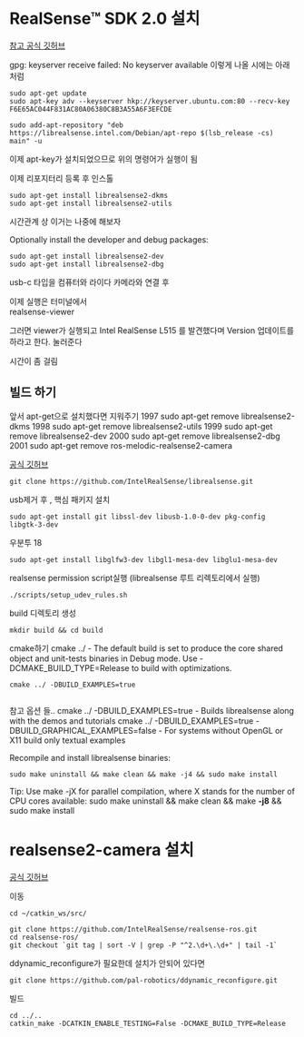 # RealSense™ SDK 2.0 설치

[참고 공식 깃허브](https://github.com/IntelRealSense/librealsense/blob/master/doc/distribution_linux.md)

gpg: keyserver receive failed: No keyserver available
이렇게 나올 시에는 아래처럼

```
sudo apt-get update
sudo apt-key adv --keyserver hkp://keyserver.ubuntu.com:80 --recv-key F6E65AC044F831AC80A06380C8B3A55A6F3EFCDE
```

```
sudo add-apt-repository "deb https://librealsense.intel.com/Debian/apt-repo $(lsb_release -cs) main" -u
```

이제 apt-key가 설치되었으므로 위의 명령어가 실행이 됨


이제 리포지터리 등록 후 인스톨
```
sudo apt-get install librealsense2-dkms
sudo apt-get install librealsense2-utils
```

시간관계 상 이거는 나중에 해보자

Optionally install the developer and debug packages:
```
sudo apt-get install librealsense2-dev
sudo apt-get install librealsense2-dbg
```

usb-c 타입을 컴퓨터와 라이다 카메라와 연결 후 

이제 실행은 터미널에서   
realsense-viewer 

그러면 viewer가 실행되고 
Intel RealSense L515 를 발견했다며 Version 업데이트를 하라고 한다. 눌러준다

시간이 좀 걸림



## 빌드 하기
앞서 apt-get으로 설치했다면 지워주기
 1997  sudo apt-get remove librealsense2-dkms
 1998  sudo apt-get remove librealsense2-utils
 1999  sudo apt-get remove librealsense2-dev
 2000  sudo apt-get remove librealsense2-dbg
 2001  sudo apt-get remove ros-melodic-realsense2-camera


[공식 깃허브](https://github.com/IntelRealSense/librealsense/blob/master/doc/installation.md)

```
git clone https://github.com/IntelRealSense/librealsense.git
```

usb제거 후 , 핵심 패키지 설치
```
sudo apt-get install git libssl-dev libusb-1.0-0-dev pkg-config libgtk-3-dev
```

우분투 18
```
sudo apt-get install libglfw3-dev libgl1-mesa-dev libglu1-mesa-dev
```

realsense permission script실행 (librealsense 루트 리렉토리에서 실행)
```
./scripts/setup_udev_rules.sh
```

build 디렉토리 생성
```
mkdir build && cd build
```

cmake하기
cmake ../ - The default build is set to produce the core shared object and unit-tests binaries in Debug 
mode. Use -DCMAKE_BUILD_TYPE=Release to build with optimizations.
```
cmake ../ -DBUILD_EXAMPLES=true


```
참고 옵션 들..
cmake ../ -DBUILD_EXAMPLES=true - Builds librealsense along with the demos and tutorials
cmake ../ -DBUILD_EXAMPLES=true -DBUILD_GRAPHICAL_EXAMPLES=false - For systems without OpenGL or X11 build only textual examples

Recompile and install librealsense binaries:
```
sudo make uninstall && make clean && make -j4 && sudo make install
```

Tip: Use make -jX for parallel compilation, where X stands for the number of CPU cores available:
sudo make uninstall && make clean && make **-j8** && sudo make install


# realsense2-camera 설치
[공식 깃허브](https://github.com/IntelRealSense/realsense-ros)

이동
```
cd ~/catkin_ws/src/
```

```
git clone https://github.com/IntelRealSense/realsense-ros.git
cd realsense-ros/
git checkout `git tag | sort -V | grep -P "^2.\d+\.\d+" | tail -1`
```
ddynamic_reconfigure가 필요한데 설치가 안되어 있다면

```
git clone https://github.com/pal-robotics/ddynamic_reconfigure.git
```

빌드
```
cd ../..
catkin_make -DCATKIN_ENABLE_TESTING=False -DCMAKE_BUILD_TYPE=Release
```
